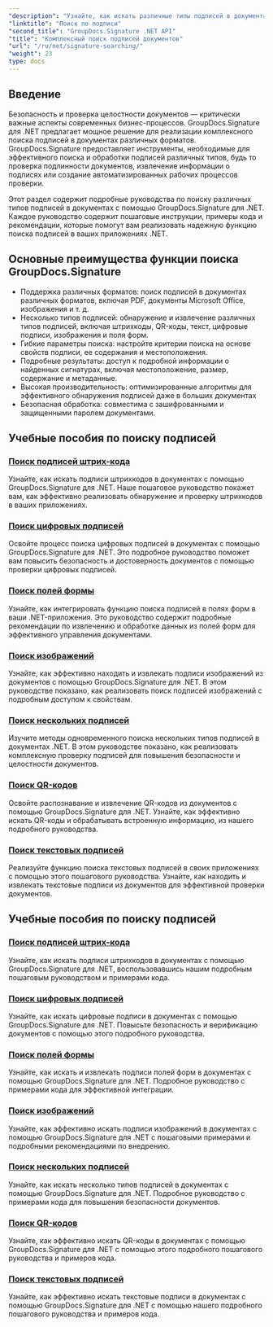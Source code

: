 ```yaml
---
"description": "Узнайте, как искать различные типы подписей в документах .NET с помощью GroupDocs.Signature. Подробные руководства по поиску подписей по штрихкодам, цифровым подписям, тексту, QR-кодам, изображениям и полям форм."
"linktitle": "Поиск по подписи"
"second_title": "GroupDocs.Signature .NET API"
"title": "Комплексный поиск подписей документов"
"url": "/ru/net/signature-searching/"
"weight": 23
type: docs
---
```

## Введение

Безопасность и проверка целостности документов — критически важные аспекты современных бизнес-процессов. GroupDocs.Signature для .NET предлагает мощное решение для реализации комплексного поиска подписей в документах различных форматов. GroupDocs.Signature предоставляет инструменты, необходимые для эффективного поиска и обработки подписей различных типов, будь то проверка подлинности документов, извлечение информации о подписях или создание автоматизированных рабочих процессов проверки.

Этот раздел содержит подробные руководства по поиску различных типов подписей в документах с помощью GroupDocs.Signature для .NET. Каждое руководство содержит пошаговые инструкции, примеры кода и рекомендации, которые помогут вам реализовать надежную функцию поиска подписей в ваших приложениях .NET.

## Основные преимущества функции поиска GroupDocs.Signature

- Поддержка различных форматов: поиск подписей в документах различных форматов, включая PDF, документы Microsoft Office, изображения и т. д.
- Несколько типов подписей: обнаружение и извлечение различных типов подписей, включая штрихкоды, QR-коды, текст, цифровые подписи, изображения и поля форм.
- Гибкие параметры поиска: настройте критерии поиска на основе свойств подписи, ее содержания и местоположения.
- Подробные результаты: доступ к подробной информации о найденных сигнатурах, включая местоположение, размер, содержание и метаданные.
- Высокая производительность: оптимизированные алгоритмы для эффективного обнаружения подписей даже в больших документах
- Безопасная обработка: совместима с зашифрованными и защищенными паролем документами.

## Учебные пособия по поиску подписей

### [Поиск подписей штрих-кода](./search-for-barcode/)
Узнайте, как искать подписи штрихкодов в документах с помощью GroupDocs.Signature для .NET. Наше пошаговое руководство покажет вам, как эффективно реализовать обнаружение и проверку штрихкодов в ваших приложениях.

### [Поиск цифровых подписей](./search-for-digital-signatures/)
Освойте процесс поиска цифровых подписей в документах с помощью GroupDocs.Signature для .NET. Это подробное руководство поможет вам повысить безопасность и достоверность документов с помощью проверки цифровых подписей.

### [Поиск полей формы](./search-for-form-fields/)
Узнайте, как интегрировать функцию поиска подписей в полях форм в ваши .NET-приложения. Это руководство содержит подробные рекомендации по извлечению и обработке данных из полей форм для эффективного управления документами.

### [Поиск изображений](./search-for-images/)
Узнайте, как эффективно находить и извлекать подписи изображений из документов с помощью GroupDocs.Signature для .NET. В этом руководстве показано, как реализовать поиск подписей изображений с подробным доступом к свойствам.

### [Поиск нескольких подписей](./search-for-multiple-signatures/)
Изучите методы одновременного поиска нескольких типов подписей в документах .NET. В этом руководстве показано, как реализовать комплексную проверку подписей для повышения безопасности и целостности документов.

### [Поиск QR-кодов](./search-for-qr-codes/)
Освойте распознавание и извлечение QR-кодов из документов с помощью GroupDocs.Signature для .NET. Узнайте, как эффективно искать QR-коды и обрабатывать встроенную информацию, из нашего подробного руководства.

### [Поиск текстовых подписей](./search-for-text-signatures/)
Реализуйте функцию поиска текстовых подписей в своих приложениях с помощью этого пошагового руководства. Узнайте, как находить и извлекать текстовые подписи из документов для эффективной проверки документов.

## Учебные пособия по поиску подписей
### [Поиск подписей штрих-кода](./search-for-barcode/)
Узнайте, как искать подписи штрихкодов в документах с помощью GroupDocs.Signature для .NET, воспользовавшись нашим подробным пошаговым руководством и примерами кода.

### [Поиск цифровых подписей](./search-for-digital-signatures/)
Узнайте, как искать цифровые подписи в документах с помощью GroupDocs.Signature для .NET. Повысьте безопасность и верификацию документов с помощью этого подробного руководства.

### [Поиск полей формы](./search-for-form-fields/)
Узнайте, как искать и извлекать подписи полей форм в документах с помощью GroupDocs.Signature для .NET. Подробное руководство с примерами кода для эффективной интеграции.

### [Поиск изображений](./search-for-images/)
Узнайте, как эффективно искать подписи изображений в документах с помощью GroupDocs.Signature для .NET с пошаговыми примерами и подробными рекомендациями по внедрению.

### [Поиск нескольких подписей](./search-for-multiple-signatures/)
Узнайте, как искать несколько типов подписей в документах с помощью GroupDocs.Signature для .NET. Подробное руководство с примерами кода для повышения безопасности документов.

### [Поиск QR-кодов](./search-for-qr-codes/)
Узнайте, как эффективно искать QR-коды в документах с помощью GroupDocs.Signature для .NET с помощью этого подробного пошагового руководства и примеров кода.

### [Поиск текстовых подписей](./search-for-text-signatures/)
Узнайте, как эффективно искать текстовые подписи в документах с помощью GroupDocs.Signature для .NET с помощью нашего подробного пошагового руководства и примеров кода.